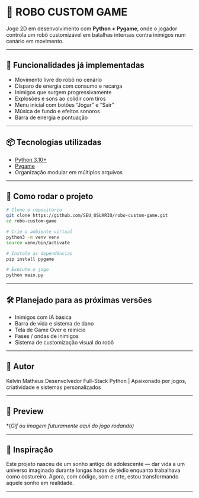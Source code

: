 # 🤖 ROBO CUSTOM GAME

Jogo 2D em desenvolvimento com **Python + Pygame**, onde o jogador controla um robô customizável em batalhas intensas contra inimigos num cenário em movimento.

---

## 🚀 Funcionalidades já implementadas

* Movimento livre do robô no cenário
* Disparo de energia com consumo e recarga
* Inimigos que surgem progressivamente
* Explosões e sons ao colidir com tiros
* Menu inicial com botões “Jogar” e “Sair”
* Música de fundo e efeitos sonoros
* Barra de energia e pontuação

---

## 📦 Tecnologias utilizadas

* [Python 3.10+](https://www.python.org/)
* [Pygame](https://www.pygame.org/news)
* Organização modular em múltiplos arquivos

---

## 📁 Como rodar o projeto

```bash
# Clone o repositório
git clone https://github.com/SEU_USUARIO/robo-custom-game.git
cd robo-custom-game

# Crie o ambiente virtual
python3 -m venv venv
source venv/bin/activate

# Instale as dependências
pip install pygame

# Execute o jogo
python main.py
```

---

## 🛠️ Planejado para as próximas versões

* Inimigos com IA básica
* Barra de vida e sistema de dano
* Tela de Game Over e reinício
* Fases / ondas de inimigos
* Sistema de customização visual do robô

---

## 👤 Autor

Kelvin Matheus
Desenvolvedor Full-Stack Python | Apaixonado por jogos, criatividade e sistemas personalizados

---

## 📸 Preview

\*(*Gif ou imagem futuramente aqui do jogo rodando)*

---

## 🧠 Inspiração

Este projeto nasceu de um sonho antigo de adolescente — dar vida a um universo imaginado durante longas horas de tédio enquanto trabalhava como costureiro. Agora, com código, som e arte, estou transformando aquele sonho em realidade.

---
